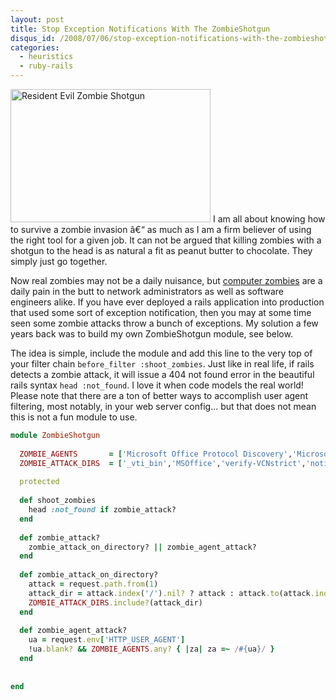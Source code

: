 ```yaml
--- 
layout: post
title: Stop Exception Notifications With The ZombieShotgun
disqus_id: /2008/07/06/stop-exception-notifications-with-the-zombieshotgun/
categories: 
  - heuristics
  - ruby-rails
---
```


<p>
  <span class="photofancy floatr ml20"><img src="/assets/zombie_shotgun.jpg" alt="Resident Evil Zombie Shotgun" width="320" height="213" /></span> I am all about knowing how to survive a zombie invasion â€“ as much as I am a firm believer of using the right tool for a given job. It can not be argued that killing zombies with a shotgun to the head is as natural a fit as peanut butter to chocolate. They simply just go together. 
</p>

<p>
  Now real zombies may not be a daily nuisance, but <a href="http://en.wikipedia.org/wiki/Zombie_computer">computer zombies</a> are a daily pain in the butt to network administrators as well as software engineers alike. If you have ever deployed a rails application into production that used some sort of exception notification, then you may at some time seen some zombie attacks throw a bunch of exceptions. My solution a few years back was to build my own ZombieShotgun module, see below.
</p>

<p>
  The idea is simple, include the module and add this line to the very top of your filter chain <code>before_filter :shoot_zombies</code>. Just like in real life, if rails detects a zombie attack, it will issue a 404 not found error in the beautiful rails syntax <code>head :not_found</code>. I love it when code models the real world! Please note that there are a ton of better ways to accomplish user agent filtering, most notably, in your web server config... but that does not mean this is not a fun module to use.
</p>

~~~ruby
module ZombieShotgun
  
  ZOMBIE_AGENTS       = ['Microsoft Office Protocol Discovery','Microsoft Data Access Internet Publishing Provider Protocol Discovery','FrontPage']
  ZOMBIE_ATTACK_DIRS  = ['_vti_bin','MSOffice','verify-VCNstrict','notified-VCNstrict']
  
  protected
  
  def shoot_zombies
    head :not_found if zombie_attack?
  end
  
  def zombie_attack?
    zombie_attack_on_directory? || zombie_agent_attack?
  end
  
  def zombie_attack_on_directory?
    attack = request.path.from(1)
    attack_dir = attack.index('/').nil? ? attack : attack.to(attack.index('/')-1)    
    ZOMBIE_ATTACK_DIRS.include?(attack_dir)
  end
  
  def zombie_agent_attack?
    ua = request.env['HTTP_USER_AGENT']
    !ua.blank? && ZOMBIE_AGENTS.any? { |za| za =~ /#{ua}/ }
  end
  
  
end
~~~

